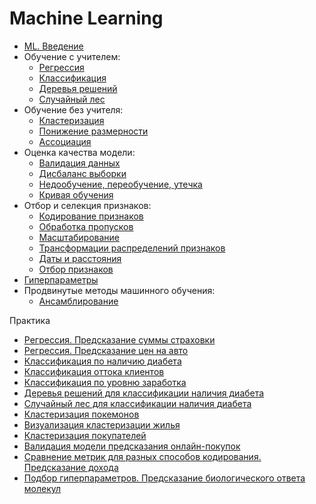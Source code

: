 # Machine Learning

* [ML. Введение](./ml_intro.ipynb)
* Обучение с учителем:
    - [Регрессия](./regression.ipynb)
    - [Классификация](./classification.ipynb)
    - [Деревья решений](./decision_trees.ipynb)
    - [Случайный лес](./random_forest.ipynb)
* Обучение без учителя:
    - [Кластеризация](./clustering.ipynb)
    - [Понижение размерности](./dimensionality_reduction.ipynb)
    - [Ассоциация](./association.ipynb)
* Оценка качества модели:
    - [Валидация данных](./validation.ipynb)
    - [Дисбаланс выборки](./unbalanced_dataset.ipynb)
    - [Недообучение, переобучение, утечка](./overfitting.ipynb)
    - [Кривая обучения](./validation_curve.ipynb)
* Отбор и селекция признаков:
    - [Кодирование признаков](./features_encoding.ipynb)
    - [Обработка пропусков](./na_and_outliers_processing.ipynb)
    - [Масштабирование](./scaling.ipynb)
    - [Трансформации распределений признаков](./distribution_transformers.ipynb)
    - [Даты и расстояния](./dates_and_distances.ipynb)    
    - [Отбор признаков](./features_selection.ipynb)    
* [Гиперпараметры](./hyperparameters.ipynb)
* Продвинутые методы машинного обучения:
    - [Ансамблирование](./ensembles.ipynb)
    

Практика

* [Регрессия. Предсказание суммы страховки](./tasks/insurance.ipynb)
* [Регрессия. Предсказание цен на авто](./tasks/AudiPrices.ipynb)
* [Классификация по наличию диабета](./tasks/diabet_classification.ipynb)
* [Классификация оттока клиентов](./tasks/churn_classification.ipynb)
* [Классификация по уровню заработка](./tasks/AdultClassification.ipynb)
* [Деревья решений для классификации наличия диабета](./tasks/diabet_decision_trees.ipynb)
* [Случайный лес для классификации наличия диабета](./tasks/diabet_random_forest.ipynb)
* [Кластеризация покемонов](./tasks/pokemon_clusterization.ipynb)
* [Визуализация кластеризации жилья](./tasks/airbnb_clustering_visualization.ipynb)
* [Кластеризация покупателей](./tasks/customers_clustering.ipynb)
* [Валидация модели предсказания онлайн-покупок](./tasks/online_shoppers_intention.ipynb)
* [Сравнение метрик для разных способов кодирования. Предсказание дохода](./tasks/income_prediction.ipynb)
* [Подбор гиперпараметров. Предсказание биологического ответа молекул](./tasks/molecules.ipynb)
